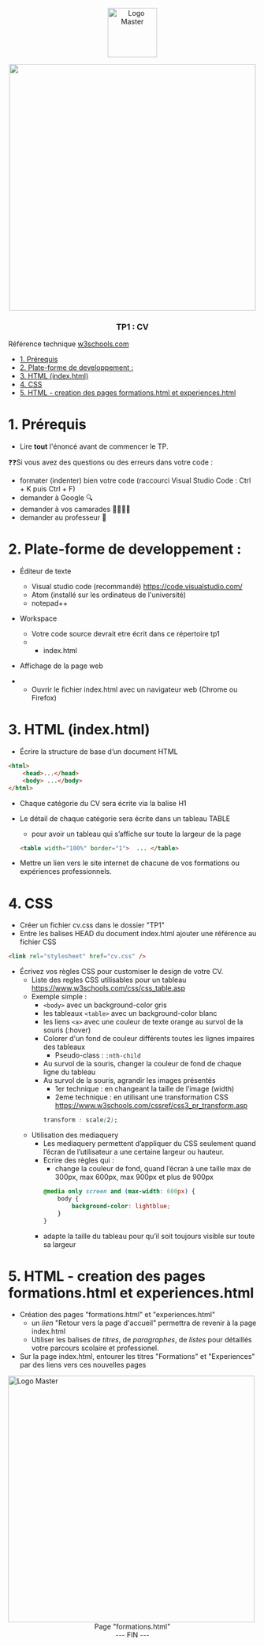 <p align="center">
  <a href="https://galilee.univ-paris13.fr/master/master-ingenierie-innovation-images-reseaux-m3ir/">
     <img src="../galilee.png?raw=true" alt="Logo Master" width=100/>
  </a>  


<p align="center">
<kbd><img src="index.png" width="500"></kbd><br/>
<h3 align="center">TP1 : CV<br/>
</p>

</h3>
Référence technique <a href="https://www.w3schools.com/">w3schools.com</>

</p>



<!-- TOC -->

- [1. Prérequis](#1-prérequis)
- [2. Plate-forme de developpement :](#2-plate-forme-de-developpement-)
- [3. HTML (index.html)](#3-html-indexhtml)
- [4. CSS](#4-css)
- [5. HTML - creation des pages formations.html et experiences.html](#5-html---creation-des-pages-formationshtml-et-experienceshtml)

<!-- /TOC -->

# 1. Prérequis

* Lire **tout** l'énoncé  avant de commencer le TP.

❓❓Si vous avez des questions ou des erreurs dans votre code : 
* formater (indenter) bien votre code (raccourci Visual Studio Code : Ctrl + K puis Ctrl + F)
* demander à Google 🔍
* demander à vos camarades 👩‍🎓👨‍🎓
* demander au professeur 🙋




# 2. Plate-forme de developpement : 

* Éditeur de texte
    * Visual studio code (recommandé) https://code.visualstudio.com/
    * Atom (installé sur les ordinateus de l'université)
    * notepad++

* Workspace
    * Votre code source devrait etre écrit dans ce répertoire tp1
    * * index.html

* Affichage de la page web
* * Ouvrir le fichier index.html avec un navigateur web (Chrome ou Firefox)


# 3. HTML (index.html)
* Écrire la structure de base d’un document HTML 

```html
<html>
    <head>...</head>
    <body> ...</body>
</html>
```

* Chaque catégorie du CV sera écrite via la balise H1

* Le détail de chaque catégorie sera écrite dans un tableau TABLE
   * pour avoir un tableau qui s’affiche sur toute la largeur de la page
    ```html
    <table width="100%" border="1">  ... </table>
    ```
* Mettre un lien vers le site internet de chacune de vos formations ou expériences professionnels.

# 4. CSS

* Créer un fichier cv.css dans le dossier "TP1"
* Entre les balises HEAD du  document index.html ajouter une référence au fichier CSS 
  
```html
<link rel="stylesheet" href="cv.css" />
```

* Écrivez vos règles CSS pour customiser le design de votre CV.
    * Liste des regles CSS utilisables pour un tableau https://www.w3schools.com/css/css_table.asp
    * Exemple simple : 
        *    ```<body>``` avec un background-color gris 
        *    les tableaux ```<table>``` avec un background-color blanc
        * les liens ```<a>``` avec une couleur de texte orange au survol de la souris (:hover)
         * Colorer d'un fond de couleur différents toutes les lignes impaires des tableaux
            * Pseudo-class : ```:nth-child```
        * Au survol de la souris, changer la couleur de fond de chaque ligne du tableau
        * Au survol de la souris, agrandir les images présentés
           * 1er technique : en changeant la taille de l’image (width)
           * 2eme technique : en utilisant une transformation CSS  https://www.w3schools.com/cssref/css3_pr_transform.asp
           ```css
           transform : scale(2);
           ```
    * Utilisation des mediaquery
        * Les mediaquery permettent d’appliquer du CSS seulement quand l’écran de l’utilisateur a une certaine largeur ou hauteur.
        * Ecrire des règles qui :
            * change la couleur de fond, quand l’écran à une taille max de 300px, max 600px, max 900px et plus de 900px
            ```css
            @media only screen and (max-width: 600px) {
                body {
                    background-color: lightblue;
                }
            }
            ```
        * adapte la taille du tableau pour qu’il soit toujours visible sur toute sa largeur
# 5. HTML - creation des pages formations.html et experiences.html
* Création des pages "formations.html" et "experiences.html"
    * un *lien* "Retour vers la page d'accueil" permettra de revenir à la page index.html
    * Utiliser les balises de *titres*, de *paragraphes*, de *listes* pour détaillés votre parcours scolaire et professionel.
* Sur la page index.html, entourer les titres "Formations" et "Experiences" par des liens vers ces nouvelles pages

<img src="formations.png" alt="Logo Master" width=500/>
<center>Page "formations.html"</center>



  
<div align="center">
 --- FIN ---
 </div>
